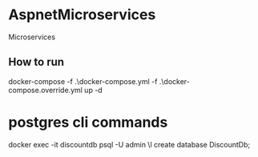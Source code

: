 # AspnetMicroservices
Microservices

## How to run
docker-compose -f .\docker-compose.yml -f .\docker-compose.override.yml up -d

# postgres cli commands
docker exec -it discountdb psql -U admin
\l
create database DiscountDb;